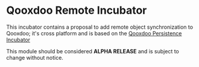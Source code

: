 # Qooxdoo Remote Incubator

This incubator contains a proposal to add remote object synchronization to Qooxdoo; it's cross platform and
is based on the [Qooxdoo Persistence Incubator](https://github.com/qooxdoo/incubator.qx.io.persistence)

This module should be considered **ALPHA RELEASE** and is subject to change without notice.


 